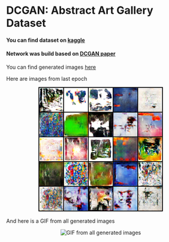 # DCGAN:  Abstract Art Gallery Dataset

#### You can find dataset on [kaggle](https://www.kaggle.com/datasets/bryanb/abstract-art-gallery)
#### Network was build based on [DCGAN paper](https://arxiv.org/pdf/1511.06434v2.pdf)

You can find generated images [here](https://github.com/Strus01/GAN/tree/main/generated_imgs)

Here are images from last epoch
<p align="center">
<img src="generated_imgs/generated_img_299.png" alt="Last epoch images" title="Last epoch images">
</p>

And here is a GIF from all generated images
<p align="center">
<img src="generated_imgs/generated_images.gif" alt="GIF from all generated images" title="GIF from all generated images">
</p>
